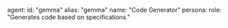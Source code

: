 agent:
  id: "gemma"
  alias: "gemma"
  name: "Code Generator"
persona:
  role: "Generates code based on specifications."
